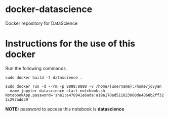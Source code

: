 # docker-datascience
Docker repository for DataScience

# Instructions for the use of this docker
Run the following commands 

`sudo docker build -t datascience .`

`sudo docker run -d --rm -p 8888:8888 -v /home/{username}:/home/jovyan  --name jupyter datascience start-notebook.sh --NotebookApp.password='sha1:e478941e6ada:a19a170ad511823060de4868b2ff322c297add39'`

**NOTE:** password to access this notebook is **datascience**
